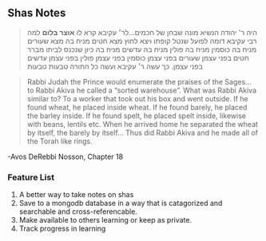 ## Shas Notes

> היה ר' יהודה הנשיא מונה שבחן של חכמים...לר׳ עקיבא קרא לו **אוצר בלום** למה רבי עקיבא דומה לפועל שנטל קופתו ויצא לחוץ מצא חטים מניח בה מצא שעורים מניח בה כוסמין מניח בה פולין מניח בה עדשים מניח בה כיון שנכנס לביתו מברר חטים בפני עצמן שעורים בפני עצמן כוסמין בפני עצמן פולין בפני עצמן עדשים בפני עצמן. כך עשה ר׳ עקיבא ועשה כל התורה 
טבעות טבעות
 
> Rabbi Judah the Prince would enumerate the praises of the Sages… to Rabbi Akiva he called a “sorted warehouse”. What was Rabbi Akiva similar to? To a worker that took out his box and went outside. If he found wheat, he placed inside wheat. If he found barely, he placed the barley inside. If he found spelt, he placed spelt inside, likewise with beans, lentils etc. When he arrived home he separated the wheat by itself, the barely by itself… Thus did Rabbi Akiva and he made all of the Torah like rings.

-Avos DeRebbi Nosson, Chapter 18



### Feature List
1. A better way to take notes on shas
2. Save to a mongodb database in a way that is catagorized and searchable and cross-referencable.
3. Make available to others learning or keep as private.
4. Track progress in learning
